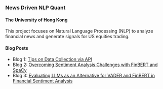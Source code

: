 ### News Driven NLP Quant
#### The University of Hong Kong

This project focuses on Natural Language Processing (NLP) to analyze financial news and generate signals for US equities trading.

#### Blog Posts
- Blog 1: [Tips on Data Collection via API](blog_posts/blog_1_tips_on_data_collection.md)
- Blog 2: [Overcoming Sentiment Analysis Challenges with FinBERT and SpaCy](blog_posts/blog_2_sentiment_and_NER.md)
- Blog 3: [Evaluating LLMs as an Alternative for VADER and FinBERT in Financial Sentiment Analysis](blog_posts/blog_3_llm.md)
